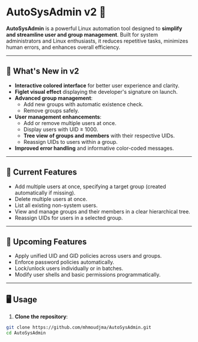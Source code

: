 # AutoSysAdmin v2 🚀

**AutoSysAdmin** is a powerful Linux automation tool designed to **simplify and streamline user and group management**. Built for system administrators and Linux enthusiasts, it reduces repetitive tasks, minimizes human errors, and enhances overall efficiency.

---

## 🌟 What's New in v2

- **Interactive colored interface** for better user experience and clarity.
- **Figlet visual effect** displaying the developer's signature on launch.
- **Advanced group management**:
  - Add new groups with automatic existence check.
  - Remove groups safely.
- **User management enhancements**:
  - Add or remove multiple users at once.
  - Display users with UID ≥ 1000.
  - **Tree view of groups and members** with their respective UIDs.
  - Reassign UIDs to users within a group.
- **Improved error handling** and informative color-coded messages.

---

## 🚀 Current Features

- Add multiple users at once, specifying a target group (created automatically if missing).
- Delete multiple users at once.
- List all existing non-system users.
- View and manage groups and their members in a clear hierarchical tree.
- Reassign UIDs for users in a selected group.

---

## 🔧 Upcoming Features

- Apply unified UID and GID policies across users and groups.
- Enforce password policies automatically.
- Lock/unlock users individually or in batches.
- Modify user shells and basic permissions programmatically.

---

## 🖥️ Usage

1. **Clone the repository**:

```bash
git clone https://github.com/mhmoudjma/AutoSysAdmin.git
cd AutoSysAdmin
